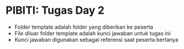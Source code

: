 # PIBITI: Tugas Day 2

- Folder template adalah folder yang diberikan ke peserta
- File diluar folder template adalah kunci jawaban untuk tugas ini
- Kunci jawaban digunakan sebagai referensi saat peserta bertanya

